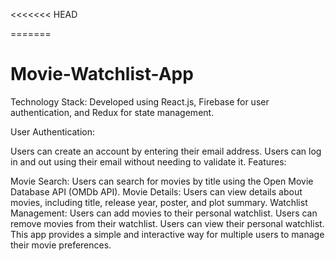 <<<<<<< HEAD

=======
# Movie-Watchlist-App
Technology Stack: Developed using React.js, Firebase for user authentication, and Redux for state management.

User Authentication:

Users can create an account by entering their email address.
Users can log in and out using their email without needing to validate it.
Features:

Movie Search: Users can search for movies by title using the Open Movie Database API (OMDb API).
Movie Details: Users can view details about movies, including title, release year, poster, and plot summary.
Watchlist Management:
Users can add movies to their personal watchlist.
Users can remove movies from their watchlist.
Users can view their personal watchlist.
This app provides a simple and interactive way for multiple users to manage their movie preferences.
